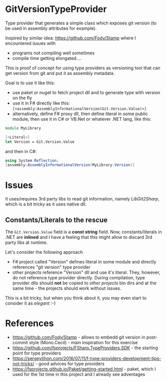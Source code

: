 # GitVersionTypeProvider
Type provider that generates a simple class which exposes git version (to be used in assembly attributes for example).

Inspired by similar idea: https://github.com/Fody/Stamp where I encountered issues with 

- programs not compiling well sometimes
- compile time getting elongated....

This is proof of concept for using type providers as versioning tool that can get version from git and put it as assembly metadata.

Goal is to use it like this:

- use paket or nuget to fetch project dll and to generate type with version on the fly
- use it in F# directly like this: `[<assembly:AssemblyInformationalVersion(Git.Version.Value)>]`
- alternatively, define F# proxy dll, then define literal in some public module, then use it in C# or VB.Net or whatever .NET lang, like this:

```FSharp
module MyLibrary

[<Literal>]
let Version = Git.Version.Value
```

and then in C#:

```csharp
using System.Reflection;
[assembly:AssemblyInformationalVersion(MyLibrary.Version)]
```
# Issues
It uses/requires 3rd party libs to read git information, namely *LibGit2Sharp*, which is a bit tricky as it uses native dll.

## Constants/Literals to the rescue
The `Git.Version.Value` field is a **const string** field. 
Now, constants/literals in .NET are **inlined** and I have a feeling that this might allow to discard 3rd party libs at runtime.

Let's consider the following approach

- F# project called "Version" defines literal in some module and directly references "git version" type provider
- other projects reference "Version" dll and use it's literal. They, however, do not reference type provider directly. 
During compilation, type provider dlls should **not** be copied to *other projects* bin dirs and at the same time - 
the projects should work without issues.

This is a bit tricky, but when you think about it, you may even start to consider it as *elegant* :-)

# References
- https://github.com/Fody/Stamp - allows to embedd git version in post-commit style (Mono.Cecil) - main inspiration for this exercise
- https://github.com/fsprojects/FSharp.TypeProviders.SDK - the starting point for type providers
- https://sergeytihon.com/2016/07/11/f-type-providers-development-tips-not-tricks/ - good advices for type providers
- https://fsprojects.github.io/Paket/getting-started.html - paket, which I used for the 1st time in this project and I already see adventages
